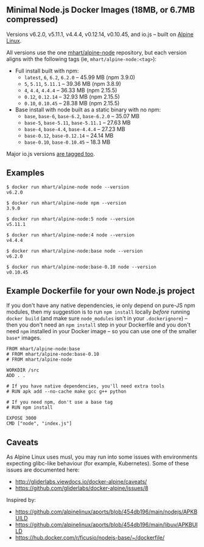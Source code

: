 Minimal Node.js Docker Images (18MB, or 6.7MB compressed)
---------------------------------------------------------

Versions v6.2.0, v5.11.1, v4.4.4, v0.12.14, v0.10.45, and io.js –
built on [Alpine Linux](https://alpinelinux.org/).

All versions use the one [mhart/alpine-node](https://hub.docker.com/r/mhart/alpine-node/) repository,
but each version aligns with the following tags (ie, `mhart/alpine-node:<tag>`):

- Full install built with npm:
  - `latest`, `6`, `6.2`, `6.2.0` – 45.99 MB (npm 3.9.0)
  - `5`, `5.11`, `5.11.1` – 39.36 MB (npm 3.8.9)
  - `4`, `4.4`, `4.4.4` – 36.33 MB (npm 2.15.5)
  - `0.12`, `0.12.14` – 32.93 MB (npm 2.15.5)
  - `0.10`, `0.10.45` – 28.38 MB (npm 2.15.5)
- Base install with node built as a static binary with no npm:
  - `base`, `base-6`, `base-6.2`, `base-6.2.0` – 35.07 MB
  - `base-5`, `base-5.11`, `base-5.11.1` – 27.63 MB
  - `base-4`, `base-4.4`, `base-4.4.4` – 27.23 MB
  - `base-0.12`, `base-0.12.14` – 24.14 MB
  - `base-0.10`, `base-0.10.45` – 18.3 MB

Major io.js versions [are tagged too](https://hub.docker.com/r/mhart/alpine-node/tags/).

Examples
--------

    $ docker run mhart/alpine-node node --version
    v6.2.0

    $ docker run mhart/alpine-node npm --version
    3.9.0

    $ docker run mhart/alpine-node:5 node --version
    v5.11.1

    $ docker run mhart/alpine-node:4 node --version
    v4.4.4

    $ docker run mhart/alpine-node:base node --version
    v6.2.0

    $ docker run mhart/alpine-node:base-0.10 node --version
    v0.10.45

Example Dockerfile for your own Node.js project
-----------------------------------------------

If you don't have any native dependencies, ie only depend on pure-JS npm
modules, then my suggestion is to run `npm install` locally *before* running
`docker build` (and make sure `node_modules` isn't in your `.dockerignore`) –
then you don't need an `npm install` step in your Dockerfile and you don't need
`npm` installed in your Docker image – so you can use one of the smaller
`base*` images.

    FROM mhart/alpine-node:base
    # FROM mhart/alpine-node:base-0.10
    # FROM mhart/alpine-node

    WORKDIR /src
    ADD . .

    # If you have native dependencies, you'll need extra tools
    # RUN apk add --no-cache make gcc g++ python

    # If you need npm, don't use a base tag
    # RUN npm install

    EXPOSE 3000
    CMD ["node", "index.js"]

Caveats
-------

As Alpine Linux uses musl, you may run into some issues with environments
expecting glibc-like behaviour (for example, Kubernetes). Some of these issues
are documented here:

- http://gliderlabs.viewdocs.io/docker-alpine/caveats/
- https://github.com/gliderlabs/docker-alpine/issues/8

Inspired by:

- https://github.com/alpinelinux/aports/blob/454db196/main/nodejs/APKBUILD
- https://github.com/alpinelinux/aports/blob/454db196/main/libuv/APKBUILD
- https://hub.docker.com/r/ficusio/nodejs-base/~/dockerfile/
